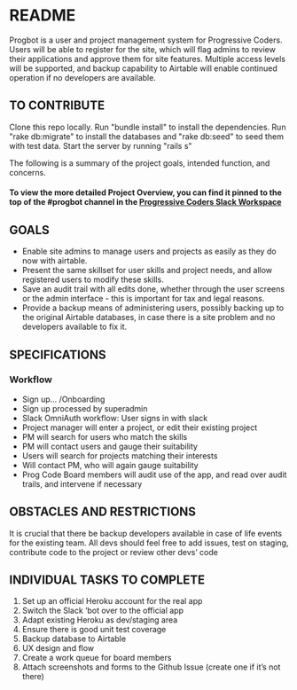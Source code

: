 # README

Progbot is a user and project management system for Progressive Coders. Users will be able to register for the site, which will flag admins to review their applications and approve them for site features.
Multiple access levels will be supported, and backup capability to Airtable will enable continued operation if no developers are available.

## TO CONTRIBUTE
Clone this repo locally. Run "bundle install" to install the dependencies. Run "rake db:migrate" to install the databases and "rake db:seed" to seed them with test data. Start the server by running "rails s"

The following is a summary of the project goals, intended function, and concerns. 

#### To view the more detailed Project Overview, you can find it pinned to the top of the #progbot channel in the [Progressive Coders Slack Workspace](https://progcode.slack.com)

## GOALS
- Enable site admins to manage users and projects as easily as they do now with airtable.
- Present the same skillset for user skills and project needs, and allow registered users to modify these skills.
- Save an audit trail with all edits done, whether through the user screens or the admin interface - this is important for tax and legal reasons.
- Provide a backup means of administering users, possibly backing up to the original Airtable databases, in case there is a site problem and no developers available to fix it.

## SPECIFICATIONS

### Workflow
- Sign up… /Onboarding
- Sign up processed by superadmin
- Slack OmniAuth workflow: User signs in with slack
- Project manager will enter a project, or edit their existing project
 - PM will search for users who match the skills
 - PM will contact users and gauge their suitability
- Users will search for projects matching their interests
 - Will contact PM, who will again gauge suitability
- Prog Code Board members will audit use of the app, and read over audit trails, and intervene if necessary

## OBSTACLES AND RESTRICTIONS
It is crucial that there be backup developers available in case of life events for the existing team.
All devs should feel free to add issues, test on staging, contribute code to the project or review other devs’ code

## INDIVIDUAL TASKS TO COMPLETE
1. Set up an official Heroku account for the real app
2. Switch the Slack ‘bot over to the official app
3. Adapt existing Heroku as dev/staging area
4. Ensure there is good unit test coverage
5. Backup database to Airtable
6. UX design and flow
7. Create a work queue for board members
8. Attach screenshots and forms to the Github Issue (create one if it’s not there)

